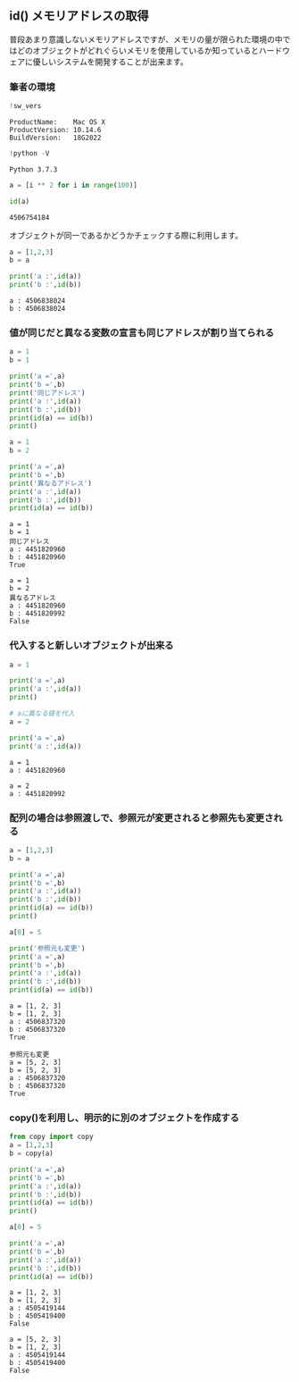 
## id() メモリアドレスの取得

普段あまり意識しないメモリアドレスですが、メモリの量が限られた環境の中ではどのオブジェクトがどれぐらいメモリを使用しているか知っているとハードウェアに優しいシステムを開発することが出来ます。

### 筆者の環境


```python
!sw_vers
```

    ProductName:	Mac OS X
    ProductVersion:	10.14.6
    BuildVersion:	18G2022



```python
!python -V
```

    Python 3.7.3



```python
a = [i ** 2 for i in range(100)]

id(a)
```




    4506754184



オブジェクトが同一であるかどうかチェックする際に利用します。


```python
a = [1,2,3]
b = a

print('a :',id(a))
print('b :',id(b))
```

    a : 4506838024
    b : 4506838024


### 値が同じだと異なる変数の宣言も同じアドレスが割り当てられる


```python
a = 1
b = 1

print('a =',a)
print('b =',b)
print('同じアドレス')
print('a :',id(a))
print('b :',id(b))
print(id(a) == id(b))
print()

a = 1
b = 2

print('a =',a)
print('b =',b)
print('異なるアドレス')
print('a :',id(a))
print('b :',id(b))
print(id(a) == id(b))
```

    a = 1
    b = 1
    同じアドレス
    a : 4451820960
    b : 4451820960
    True
    
    a = 1
    b = 2
    異なるアドレス
    a : 4451820960
    b : 4451820992
    False


### 代入すると新しいオブジェクトが出来る


```python
a = 1

print('a =',a)
print('a :',id(a))
print()

# aに異なる値を代入
a = 2

print('a =',a)
print('a :',id(a))
```

    a = 1
    a : 4451820960
    
    a = 2
    a : 4451820992


### 配列の場合は参照渡しで、参照元が変更されると参照先も変更される


```python
a = [1,2,3]
b = a

print('a =',a)
print('b =',b)
print('a :',id(a))
print('b :',id(b))
print(id(a) == id(b))
print()

a[0] = 5

print('参照元も変更')
print('a =',a)
print('b =',b)
print('a :',id(a))
print('b :',id(b))
print(id(a) == id(b))
```

    a = [1, 2, 3]
    b = [1, 2, 3]
    a : 4506837320
    b : 4506837320
    True
    
    参照元も変更
    a = [5, 2, 3]
    b = [5, 2, 3]
    a : 4506837320
    b : 4506837320
    True


### copy()を利用し、明示的に別のオブジェクトを作成する


```python
from copy import copy
a = [1,2,3]
b = copy(a)

print('a =',a)
print('b =',b)
print('a :',id(a))
print('b :',id(b))
print(id(a) == id(b))
print()

a[0] = 5

print('a =',a)
print('b =',b)
print('a :',id(a))
print('b :',id(b))
print(id(a) == id(b))
```

    a = [1, 2, 3]
    b = [1, 2, 3]
    a : 4505419144
    b : 4505419400
    False
    
    a = [5, 2, 3]
    b = [1, 2, 3]
    a : 4505419144
    b : 4505419400
    False

